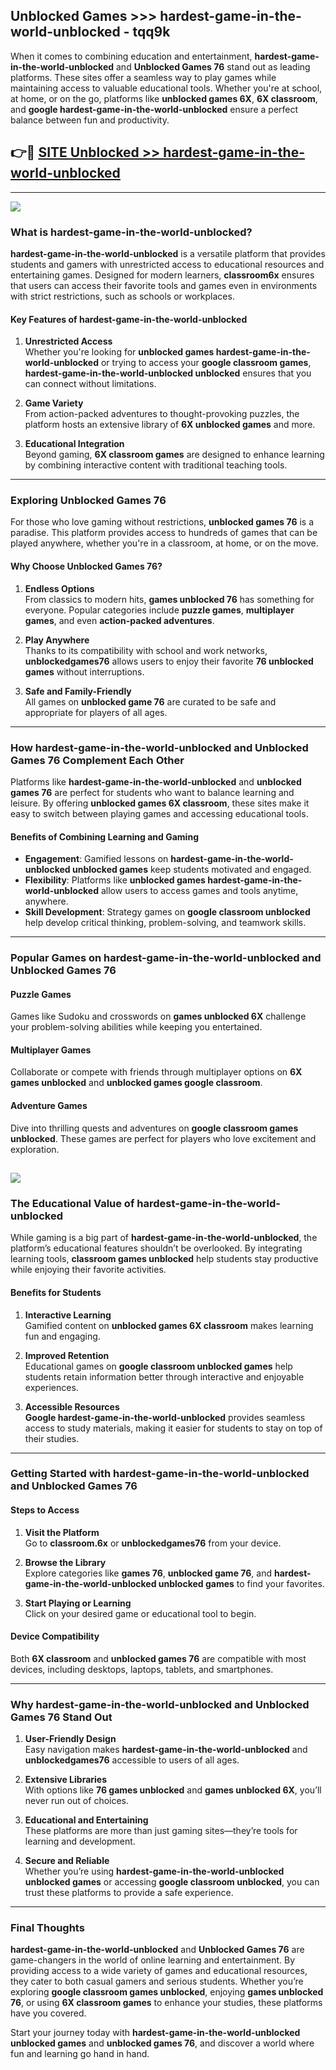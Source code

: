 ## Unblocked Games >>> hardest-game-in-the-world-unblocked - tqq9k 

When it comes to combining education and entertainment, **hardest-game-in-the-world-unblocked** and **Unblocked Games 76** stand out as leading platforms. These sites offer a seamless way to play games while maintaining access to valuable educational tools. Whether you're at school, at home, or on the go, platforms like **unblocked games 6X**, **6X classroom**, and **google hardest-game-in-the-world-unblocked** ensure a perfect balance between fun and productivity.
## 👉🔴 [SITE Unblocked >> hardest-game-in-the-world-unblocked](https://unblockedgames.edu.pl?title=hardest-game-in-the-world-unblocked&ref=22JU)
---
<a href="https://unblockedgames.edu.pl?title=hardest-game-in-the-world-unblocked&ref=22JU/"><img src="https://github.com/user-attachments/assets/438f12ca-57a4-47a3-8ead-c64da593a1e5"/></a>
### What is hardest-game-in-the-world-unblocked?  

**hardest-game-in-the-world-unblocked** is a versatile platform that provides students and gamers with unrestricted access to educational resources and entertaining games. Designed for modern learners, **classroom6x** ensures that users can access their favorite tools and games even in environments with strict restrictions, such as schools or workplaces.  

#### Key Features of hardest-game-in-the-world-unblocked  

1. **Unrestricted Access**  
   Whether you're looking for **unblocked games hardest-game-in-the-world-unblocked** or trying to access your **google classroom games**, **hardest-game-in-the-world-unblocked unblocked** ensures that you can connect without limitations.  

2. **Game Variety**  
   From action-packed adventures to thought-provoking puzzles, the platform hosts an extensive library of **6X unblocked games** and more.  

3. **Educational Integration**  
   Beyond gaming, **6X classroom games** are designed to enhance learning by combining interactive content with traditional teaching tools.  



---

### Exploring Unblocked Games 76  

For those who love gaming without restrictions, **unblocked games 76** is a paradise. This platform provides access to hundreds of games that can be played anywhere, whether you're in a classroom, at home, or on the move.  

#### Why Choose Unblocked Games 76?  

1. **Endless Options**  
   From classics to modern hits, **games unblocked 76** has something for everyone. Popular categories include **puzzle games**, **multiplayer games**, and even **action-packed adventures**.  

2. **Play Anywhere**  
   Thanks to its compatibility with school and work networks, **unblockedgames76** allows users to enjoy their favorite **76 unblocked games** without interruptions.  

3. **Safe and Family-Friendly**  
   All games on **unblocked game 76** are curated to be safe and appropriate for players of all ages.  

---

### How hardest-game-in-the-world-unblocked and Unblocked Games 76 Complement Each Other  

Platforms like **hardest-game-in-the-world-unblocked** and **unblocked games 76** are perfect for students who want to balance learning and leisure. By offering **unblocked games 6X classroom**, these sites make it easy to switch between playing games and accessing educational tools.  

#### Benefits of Combining Learning and Gaming  

- **Engagement**: Gamified lessons on **hardest-game-in-the-world-unblocked unblocked games** keep students motivated and engaged.  
- **Flexibility**: Platforms like **unblocked games hardest-game-in-the-world-unblocked** allow users to access games and tools anytime, anywhere.  
- **Skill Development**: Strategy games on **google classroom unblocked** help develop critical thinking, problem-solving, and teamwork skills.  

---

### Popular Games on hardest-game-in-the-world-unblocked and Unblocked Games 76  

#### Puzzle Games  

Games like Sudoku and crosswords on **games unblocked 6X** challenge your problem-solving abilities while keeping you entertained.  

#### Multiplayer Games  

Collaborate or compete with friends through multiplayer options on **6X games unblocked** and **unblocked games google classroom**.  

#### Adventure Games  

Dive into thrilling quests and adventures on **google classroom games unblocked**. These games are perfect for players who love excitement and exploration.  

<a href="http://download.freeplayer.one?title=hardest-game-in-the-world-unblocked&ref=23D/"><img src="https://github.com/user-attachments/assets/fe0c3e91-c8e1-489c-acf0-e2f614c12fb8"/></a>
---

### The Educational Value of hardest-game-in-the-world-unblocked  

While gaming is a big part of **hardest-game-in-the-world-unblocked**, the platform’s educational features shouldn’t be overlooked. By integrating learning tools, **classroom games unblocked** help students stay productive while enjoying their favorite activities.  

#### Benefits for Students  

1. **Interactive Learning**  
   Gamified content on **unblocked games 6X classroom** makes learning fun and engaging.  

2. **Improved Retention**  
   Educational games on **google classroom unblocked games** help students retain information better through interactive and enjoyable experiences.  

3. **Accessible Resources**  
   **Google hardest-game-in-the-world-unblocked** provides seamless access to study materials, making it easier for students to stay on top of their studies.  

---

### Getting Started with hardest-game-in-the-world-unblocked and Unblocked Games 76  

#### Steps to Access  

1. **Visit the Platform**  
   Go to **classroom.6x** or **unblockedgames76** from your device.  

2. **Browse the Library**  
   Explore categories like **games 76**, **unblocked game 76**, and **hardest-game-in-the-world-unblocked unblocked games** to find your favorites.  

3. **Start Playing or Learning**  
   Click on your desired game or educational tool to begin.  

#### Device Compatibility  

Both **6X classroom** and **unblocked games 76** are compatible with most devices, including desktops, laptops, tablets, and smartphones.  

---

### Why hardest-game-in-the-world-unblocked and Unblocked Games 76 Stand Out  

1. **User-Friendly Design**  
   Easy navigation makes **hardest-game-in-the-world-unblocked** and **unblockedgames76** accessible to users of all ages.  

2. **Extensive Libraries**  
   With options like **76 games unblocked** and **games unblocked 6X**, you’ll never run out of choices.  

3. **Educational and Entertaining**  
   These platforms are more than just gaming sites—they’re tools for learning and development.  

4. **Secure and Reliable**  
   Whether you’re using **hardest-game-in-the-world-unblocked unblocked games** or accessing **google classroom unblocked**, you can trust these platforms to provide a safe experience.  

---

### Final Thoughts  

**hardest-game-in-the-world-unblocked** and **Unblocked Games 76** are game-changers in the world of online learning and entertainment. By providing access to a wide variety of games and educational resources, they cater to both casual gamers and serious students. Whether you’re exploring **google classroom games unblocked**, enjoying **games unblocked 76**, or using **6X classroom games** to enhance your studies, these platforms have you covered.  

Start your journey today with **hardest-game-in-the-world-unblocked unblocked games** and **unblocked games 76**, and discover a world where fun and learning go hand in hand.  